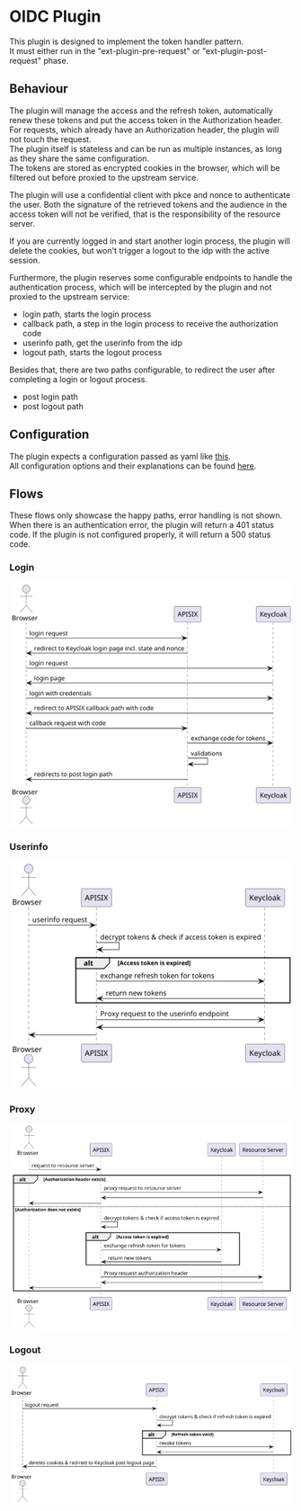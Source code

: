 # OIDC Plugin

This plugin is designed to implement the token handler pattern. \
It must either run in the "ext-plugin-pre-request" or "ext-plugin-post-request" phase.

## Behaviour

The plugin will manage the access and the refresh token, automatically renew these tokens and put the access token in the Authorization header. \
For requests, which already have an Authorization header, the plugin will not touch the request. \
The plugin itself is stateless and can be run as multiple instances, as long as they share the same configuration. \
The tokens are stored as encrypted cookies in the browser, which will be filtered out before proxied to the upstream service.

The plugin will use a confidential client with pkce and nonce to authenticate the user.
Both the signature of the retrieved tokens and the audience in the access token will not be verified, that is the responsibility of the resource server.

If you are currently logged in and start another login process, the plugin will delete the cookies, but won't trigger a logout to the idp with the active session.

Furthermore, the plugin reserves some configurable endpoints to handle the authentication process, which will be intercepted by the plugin and not proxied to the upstream service:

- login path, starts the login process
- callback path, a step in the login process to receive the authorization code
- userinfo path, get the userinfo from the idp
- logout path, starts the logout process

Besides that, there are two paths configurable, to redirect the user after completing a login or logout process.

- post login path
- post logout path


## Configuration
The plugin expects a configuration passed as yaml like [this](../../.docker-compose/apisix.yaml). \
All configuration options and their explanations can be found  [here](configuration.yaml).

## Flows

These flows only showcase the happy paths, error handling is not shown. \
When there is an authentication error, the plugin will return a 401 status code.
If the plugin is not configured properly, it will return a 500 status code.

### Login
![Login flow](rendered/login.png)
### Userinfo
![Userinfo flow](rendered/userinfo.png)
### Proxy
![Proxy flow](rendered/proxy.png)
### Logout
![Logout flow](rendered/logout.png)